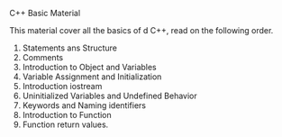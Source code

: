 C++ Basic Material 

This material cover all the basics of d C++, read on the following order.

1. Statements ans Structure 
2. Comments
3. Introduction to Object and Variables
4. Variable Assignment and Initialization
5. Introduction iostream
6. Uninitialized Variables and Undefined Behavior
7. Keywords and Naming identifiers
8. Introduction to Function
9. Function return values.
